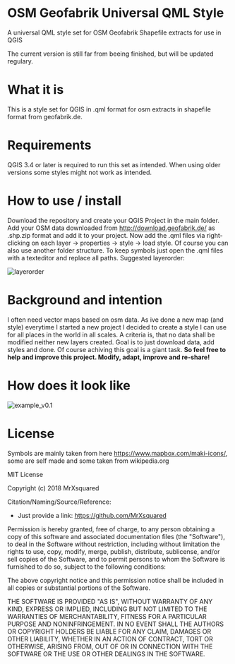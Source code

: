 # OSM Geofabrik Universal QML Style
A universal QML style set for OSM Geofabrik Shapefile extracts for use in QGIS

The current version is still far from beeing finished, but will be updated regulary.

# What it is
This is a style set for QGIS in .qml format for osm extracts in shapefile format from geofabrik.de.

# Requirements
QGIS 3.4 or later is required to run this set as intended. When using older versions some styles might not work as intended.

# How to use / install
Download the repository and create your QGIS Project in the main folder. 
Add your OSM data downloaded from http://download.geofabrik.de/ as .shp.zip format and add it to your project.
Now add the .qml files via right-clicking on each layer -> properties -> style -> load style.
Of course you can also use another folder structure. To keep symbols just open the .qml files with a texteditor and replace all paths.
Suggested layerorder:

![layerorder](https://github.com/MrXsquared/OSM-Geofabrik_Universal-QML-Style/blob/master/examples/layerorder.jpg)

# Background and intention
I often need vector maps based on osm data. As ive done a new map (and style) everytime I started a new project I decided to create a style I can use for all places in the world in all scales. A criteria is, that no data shall be modified neither new layers created. Goal is to just download data, add styles and done.
Of course achiving this goal is a giant task.
**So feel free to help and improve this project. Modify, adapt, improve and re-share!**

# How does it look like
![example_v0.1](https://github.com/MrXsquared/OSM-Geofabrik_Universal-QML-Style/blob/master/examples/v0.1.jpg)

# License
Symbols are mainly taken from here https://www.mapbox.com/maki-icons/, some are self made and some taken from wikipedia.org

MIT License

Copyright (c) 2018 MrXsquared

Citation/Naming/Source/Reference:
- Just provide a link: https://github.com/MrXsquared

Permission is hereby granted, free of charge, to any person obtaining a copy
of this software and associated documentation files (the "Software"), to deal
in the Software without restriction, including without limitation the rights
to use, copy, modify, merge, publish, distribute, sublicense, and/or sell
copies of the Software, and to permit persons to whom the Software is
furnished to do so, subject to the following conditions:

The above copyright notice and this permission notice shall be included in all
copies or substantial portions of the Software.

THE SOFTWARE IS PROVIDED "AS IS", WITHOUT WARRANTY OF ANY KIND, EXPRESS OR
IMPLIED, INCLUDING BUT NOT LIMITED TO THE WARRANTIES OF MERCHANTABILITY,
FITNESS FOR A PARTICULAR PURPOSE AND NONINFRINGEMENT. IN NO EVENT SHALL THE
AUTHORS OR COPYRIGHT HOLDERS BE LIABLE FOR ANY CLAIM, DAMAGES OR OTHER
LIABILITY, WHETHER IN AN ACTION OF CONTRACT, TORT OR OTHERWISE, ARISING FROM,
OUT OF OR IN CONNECTION WITH THE SOFTWARE OR THE USE OR OTHER DEALINGS IN THE
SOFTWARE.
